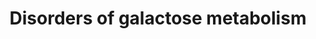 ---
annotations:
- id: PW:0000005
  parent: classic metabolic pathway
  type: Pathway Ontology
  value: carbohydrate metabolic pathway
- id: DOID:0111458
  parent: genetic disease
  type: Disease Ontology
  value: galactose epimerase deficiency
- id: DOID:2754
  parent: genetic disease
  type: Disease Ontology
  value: glycogen storage disease VI
- id: DOID:2750
  parent: genetic disease
  type: Disease Ontology
  value: glycogen storage disease IV
- id: DOID:0050579
  parent: genetic disease
  type: Disease Ontology
  value: glycogen storage disease XV
- id: PW:0000042
  parent: classic metabolic pathway
  type: Pathway Ontology
  value: galactose metabolic pathway
- id: DOID:9870
  parent: genetic disease
  type: Disease Ontology
  value: galactosemia
- id: DOID:0080570
  parent: genetic disease
  type: Disease Ontology
  value: congenital disorder of glycosylation It
- id: PW:0000013
  parent: disease pathway
  type: Pathway Ontology
  value: disease pathway
- id: DOID:2747
  parent: genetic disease
  type: Disease Ontology
  value: glycogen storage disease
- id: PW:0002093
  parent: disease pathway
  type: Pathway Ontology
  value: GALE deficiency pathway
- id: PW:0000640
  parent: classic metabolic pathway
  type: Pathway Ontology
  value: glycolysis pathway
- id: DOID:14695
  parent: genetic disease
  type: Disease Ontology
  value: galactokinase deficiency
- id: PW:0000306
  parent: classic metabolic pathway
  type: Pathway Ontology
  value: altered galactose metabolic pathway
- id: PW:0000002
  parent: classic metabolic pathway
  type: Pathway Ontology
  value: classic metabolic pathway
authors:
- Alexandrabosch
- EnzoChiaradia
- Egonw
- DeSl
- Larsgw
- Eweitz
citedin: ''
communities:
- IEM
- MetaKids
- ONTOX
- RareDiseases
description: 'Galactose is converted into glucose 1-phosphate (G1P) through a series
  of steps called the Leloir pathway. The first step of the pathway is the phosphorylation
  of galactose by galactokinase (encoded GALK1) to yield galactose 1-phosphate. Conversion
  of galactose 1-phosphate to G1P requires the transfer of UDP from UDP-glucose catalyzed
  by GALT. UDP-galactose is converted to UDP-glucose by GALE. Glucose-1-phosphate
  is converted to glucose-6-phosphate by phosphoglucomutase (PGM) and vice versa.
  There are two known disorders concerning the uptake transports of galactose (SGLT1
  and GLUT2 deficiency) and three known disorders of galactose metabolism: galactokinase
  deficiency (GALK-D), galactose 1-phosphate uridyltransferase deficiency (galactosemia,
  GALT-D) and uridine diphosphate galactose 4-epimerase deficiency (GALE-D). Among
  these, galactosemia is the most common and most severe. This pathway was inspired
  by Chapter 18, figure 18.3 of the book of Blau (4th edition; ISBN: 978-3-642-40337-8). '
last-edited: 2024-12-22
ndex: null
organisms:
- Homo sapiens
redirect_from:
- /index.php/Pathway:WP5173
- /instance/WP5173
- /instance/WP5173_r136172
revision: r136172
schema-jsonld:
- '@context': https://schema.org/
  '@id': https://wikipathways.github.io/pathways/WP5173.html
  '@type': Dataset
  creator:
    '@type': Organization
    name: WikiPathways
  description: 'Galactose is converted into glucose 1-phosphate (G1P) through a series
    of steps called the Leloir pathway. The first step of the pathway is the phosphorylation
    of galactose by galactokinase (encoded GALK1) to yield galactose 1-phosphate.
    Conversion of galactose 1-phosphate to G1P requires the transfer of UDP from UDP-glucose
    catalyzed by GALT. UDP-galactose is converted to UDP-glucose by GALE. Glucose-1-phosphate
    is converted to glucose-6-phosphate by phosphoglucomutase (PGM) and vice versa.
    There are two known disorders concerning the uptake transports of galactose (SGLT1
    and GLUT2 deficiency) and three known disorders of galactose metabolism: galactokinase
    deficiency (GALK-D), galactose 1-phosphate uridyltransferase deficiency (galactosemia,
    GALT-D) and uridine diphosphate galactose 4-epimerase deficiency (GALE-D). Among
    these, galactosemia is the most common and most severe. This pathway was inspired
    by Chapter 18, figure 18.3 of the book of Blau (4th edition; ISBN: 978-3-642-40337-8). '
  keywords:
  - AKR1B1
  - D-galactonate
  - GALE
  - GALK1
  - GALT
  - GBE1
  - GYG1
  - GYG2
  - GYS1
  - GYS2
  - Galactitol
  - Galactose
  - Galactose-1-phosphate
  - Glucose-1-phosphate
  - Glucose-6-phosphate
  - Glycogen
  - Glycogen (n+1)
  - PGM1
  - PYGL
  - SLC2A2
  - SLC5A1
  - UDP-galactose
  - UDP-glucose
  - galactose dehydrogenase
  license: CC0
  name: 'Disorders of galactose metabolism '
seo: CreativeWork
title: 'Disorders of galactose metabolism '
wpid: WP5173
---